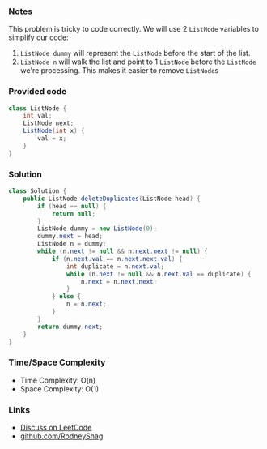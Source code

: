 ### Notes

This problem is tricky to code correctly. We will use 2 `ListNode` variables to simplify our code:

1. `ListNode dummy` will represent the `ListNode` before the start of the list.
1. `ListNode n` will walk the list and point to 1 `ListNode` before the `ListNode` we're processing. This makes it easier to remove `ListNode`s

### Provided code

```java
class ListNode {
    int val;
    ListNode next;
    ListNode(int x) {
        val = x;
    }
}
```

### Solution

```java
class Solution {
    public ListNode deleteDuplicates(ListNode head) {
        if (head == null) {
            return null;
        }
        ListNode dummy = new ListNode(0);
        dummy.next = head;
        ListNode n = dummy;
        while (n.next != null && n.next.next != null) {
            if (n.next.val == n.next.next.val) {
                int duplicate = n.next.val;
                while (n.next != null && n.next.val == duplicate) {
                    n.next = n.next.next;
                }
            } else {
                n = n.next;
            }
        }
        return dummy.next;
    }
}
```

### Time/Space Complexity

-  Time Complexity: O(n)
- Space Complexity: O(1)

### Links

- [Discuss on LeetCode](https://leetcode.com/problems/remove-duplicates-from-sorted-list-ii/discuss/458487)
- [github.com/RodneyShag](https://github.com/RodneyShag)
